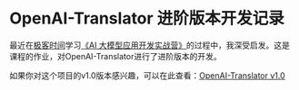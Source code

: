 # OpenAI-Translator 进阶版本开发记录

最近在[极客时间](https://time.geekbang.org/)学习[《AI 大模型应用开发实战营》](https://u.geekbang.org/schedule)的过程中，我深受启发。这是课程的作业，对OpenAI-Translator进行了进阶版本的开发。

如果你对这个项目的v1.0版本感兴趣，可以在此查看：[OpenAI-Translator v1.0](https://github.com/DjangoPeng/openai-quickstart/tree/main/openai-translator)


